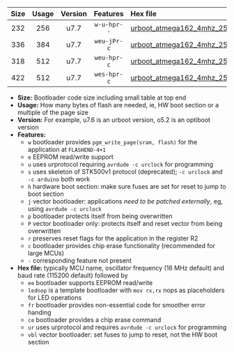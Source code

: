 |Size|Usage|Version|Features|Hex file|
|:-:|:-:|:-:|:-:|:--|
|232|256|u7.7|`w-u-hpr--`|[urboot_atmega162_4mhz_250000bps_lednop_fr_ur.hex](https://raw.githubusercontent.com/stefanrueger/urboot.hex/main/mcus/atmega162/fcpu_4mhz/250000_bps/urboot_atmega162_4mhz_250000bps_lednop_fr_ur.hex)|
|336|384|u7.7|`weu-jPr-c`|[urboot_atmega162_4mhz_250000bps_ee_lednop_fr_ce_ur_vbl.hex](https://raw.githubusercontent.com/stefanrueger/urboot.hex/main/mcus/atmega162/fcpu_4mhz/250000_bps/urboot_atmega162_4mhz_250000bps_ee_lednop_fr_ce_ur_vbl.hex)|
|318|512|u7.7|`weu-hpr-c`|[urboot_atmega162_4mhz_250000bps_ee_lednop_fr_ce_ur.hex](https://raw.githubusercontent.com/stefanrueger/urboot.hex/main/mcus/atmega162/fcpu_4mhz/250000_bps/urboot_atmega162_4mhz_250000bps_ee_lednop_fr_ce_ur.hex)|
|422|512|u7.7|`wes-hpr-c`|[urboot_atmega162_4mhz_250000bps_ee_lednop_fr_ce.hex](https://raw.githubusercontent.com/stefanrueger/urboot.hex/main/mcus/atmega162/fcpu_4mhz/250000_bps/urboot_atmega162_4mhz_250000bps_ee_lednop_fr_ce.hex)|

- **Size:** Bootloader code size including small table at top end
- **Usage:** How many bytes of flash are needed, ie, HW boot section or a multiple of the page size
- **Version:** For example, u7.6 is an urboot version, o5.2 is an optiboot version
- **Features:**
  + `w` bootloader provides `pgm_write_page(sram, flash)` for the application at `FLASHEND-4+1`
  + `e` EEPROM read/write support
  + `u` uses urprotocol requiring `avrdude -c urclock` for programming
  + `s` uses skeleton of STK500v1 protocol (deprecated); `-c urclock` and `-c arduino` both work
  + `h` hardware boot section: make sure fuses are set for reset to jump to boot section
  + `j` vector bootloader: applications *need to be patched externally*, eg, using `avrdude -c urclock`
  + `p` bootloader protects itself from being overwritten
  + `P` vector bootloader only: protects itself and reset vector from being overwritten
  + `r` preserves reset flags for the application in the register R2
  + `c` bootloader provides chip erase functionality (recommended for large MCUs)
  + `-` corresponding feature not present
- **Hex file:** typically MCU name, oscillator frequency (16 MHz default) and baud rate (115200 default) followed by
  + `ee` bootloader supports EEPROM read/write
  + `lednop` is a template bootloader with `mov rx,rx` nops as placeholders for LED operations
  + `fr` bootloader provides non-essential code for smoother error handing
  + `ce` bootloader provides a chip erase command
  + `ur` uses urprotocol and requires `avrdude -c urclock` for programming
  + `vbl` vector bootloader: set fuses to jump to reset, not the HW boot section
